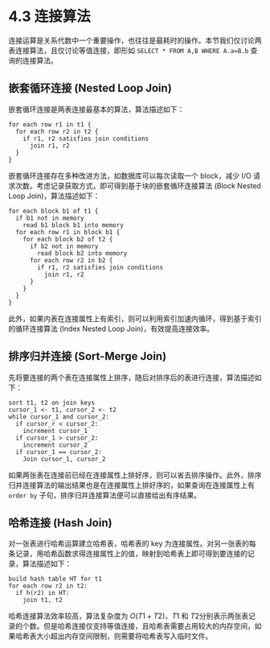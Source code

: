# 4.3 连接算法

连接运算是关系代数中一个重要操作，也往往是最耗时的操作。本节我们仅讨论两表连接算法，且仅讨论等值连接，即形如 `SELECT * FROM A,B WHERE A.a=B.b` 查询的连接算法。

## 嵌套循环连接 (Nested Loop Join)

嵌套循环连接是两表连接最基本的算法，算法描述如下：

```
for each row r1 in t1 {
  for each row r2 in t2 {
    if r1, r2 satisfies join conditions
      join r1, r2
  }
}
```

嵌套循环连接存在多种改进方法，如数据库可以每次读取一个 block，减少 I/O 请求次数。考虑记录获取方式，即可得到基于块的嵌套循环连接算法 (Block Nested Loop Join)，算法描述如下：

```
for each block b1 of t1 {
  if b1 not in memory
    read b1 block b1 into memory
  for each row r1 in block b1 {
    for each block b2 of t2 {
      if b2 not in memory
        read block b2 into memory
      for each row r2 in b2 {
        if r1, r2 satisfies join conditions
          join r1, r2
      }
    }
  }
}
```

此外，如果内表在连接属性上有索引，则可以利用索引加速内循环，得到基于索引的循环连接算法 (Index Nested Loop Join)，有效提高连接效率。

## 排序归并连接 (Sort-Merge Join)

先将要连接的两个表在连接属性上排序，随后对排序后的表进行连接，算法描述如下：

```
sort t1, t2 on join keys
cursor_1 <- t1, cursor_2 <- t2
while cursor_1 and cursor_2:
  if cursor_r < cursor_2:
    increment cursor_1
  if cursor_1 > cursor_2:
    increment cursor_2
  if cursor_1 == cursor_2:
    Join cursor_1, cursor_2
```

如果两张表在连接前已经在连接属性上排好序，则可以省去排序操作。此外，排序归并连接算法的输出结果也是在连接属性上排好序的，如果查询在连接属性上有 `order by` 子句，排序归并连接算法便可以直接给出有序结果。

## 哈希连接 (Hash Join)

对一张表进行哈希运算建立哈希表，哈希表的 key 为连接属性。对另一张表的每条记录，用哈希函数求得连接属性上的值，映射到哈希表上即可得到要连接的记录，算法描述如下：

```
build hash table HT for t1
for each row r2 in t2:
  if h(r2) in HT:
    join t1, t2
```

哈希连接算法效率较高，算法复杂度为 $O(T1+T2)$​，$T1$​ 和 $T2$​ 分别表示两张表记录的个数。但是哈希连接仅支持等值连接，且哈希表需要占用较大的内存空间，如果哈希表大小超出内存空间限制，则需要将哈希表写入临时文件。